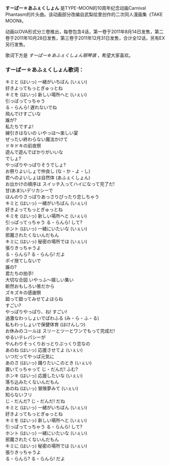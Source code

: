 

**すーぱー☆あふぇくしょん** 是TYPE-MOON的10周年纪念动画Carnival
Phantasm的片头曲。该动画部分改编自武梨绘里创作的二次同人漫画集《TAKE MOON》。

  
动画以OVA形式分三卷推出，每卷包含4话，第一卷于2011年8月14日发售，第二卷于2011年10月28日发售，第三卷于2011年12月31日发售，合计全12话，另有EX另行发售。

  
歌词下方是 _すーぱー☆あふぇくしょん钢琴谱_ ，希望大家喜欢。

### すーぱー☆あふぇくしょん歌词：

キミと (はいっ) 一緒がいちばん (いぇい)  
好きよってもっとぎゅっとね  
キミを (はいっ) 新しい場所へと (いぇい)  
引っぱってっちゃう  
る・らんら! 遅れないでね  
飛んでけすごいな  
誰が?  
私たちですよ!  
線引きはないの いやっほ〜楽しい宴  
ぜったい終わらない魔法かけて  
ドキドキの前夜祭  
遊んで遊んでばかりがいいな  
でしょ?  
やっぱりやっぱりそうでしょ?  
お祭りよいしょで仲良し (な・か・よ・し)  
君へのよいしょは自然体 (あふぇくしょん)  
お出かけの順序は スイッチ入ってハイになって完了だ!  
甘(あま)いデリカシーで  
ほんのりさっぱりあっさりぴったり恋しちゃう  
キミと (はいっ) 一緒がいちばん (いぇい)  
好きよってもっとぎゅっとね  
キミを (はいっ) 新しい場所へと (いぇい)  
引っぱってっちゃう る・らんら! して?  
ホント (はいっ) 一緒にいたいな (いぇい)  
邪魔されたくないんだもん  
キミに (はいっ) 秘密の場所では (いぇい)  
張りきっちゃうよ  
る・らんら? る・らんら! だよ  
ポイ捨てしないで  
誰の?  
君たちの拍手!  
大切な合図 いやっふ〜嬉しい集い  
断然おもしろい筈だから  
ズキズキの感謝祭  
廻って廻ってみせてよほらね  
すごい?  
やっぱりやっぱり、ね! すごい!  
過激なわっしょいでぱわふる (み・ら・ふ・る)  
私もわっしょいで保健体育 (ほけんしつ)  
お休みのコールは スリーとツーとワンでもって完成だ!  
ゆるいテレパシーが  
やんわりそっくりおっとりぷっくり恋なの  
あのね (はいっ) 応援させてよ (いぇい)  
いつだってやっぱ元気に  
あのさ (はいっ) 踊りたいこのとき (いぇい)  
置いてっちゃって じ・だんだ! ふむ?  
ホンキ (はいっ) 応援したいな (いぇい)  
落ち込みたくないんだもん  
あのね (はいっ) 冒険夢みて (いぇい)  
知らないフリ  
じ・だんだ? じ・だんだ! だね  
キミと (はいっ) 一緒がいちばん (いぇい)  
好きよってもっとぎゅっとね  
キミを (はいっ) 新しい場所へと (いぇい)  
引っぱってっちゃう る・らんら! して?  
ホント (はいっ) 一緒にいたいな (いぇい)  
邪魔されたくないんだもん  
キミに (はいっ) 秘密の場所では (いぇい)  
張りきっちゃうよ  
る・らんら? る・らんら! だよ

